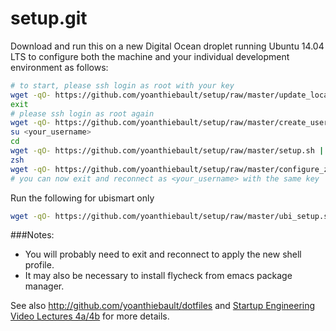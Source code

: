setup.git
=========
Download and run this on a new Digital Ocean droplet running Ubuntu 14.04 LTS to
configure both the machine and your individual development environment as
follows:

```sh
# to start, please ssh login as root with your key
wget -qO- https://github.com/yoanthiebault/setup/raw/master/update_locales.sh | sh
exit
# please ssh login as root again
wget -qO- https://github.com/yoanthiebault/setup/raw/master/create_user.sh | sh -s <your_username>
su <your_username>
cd
wget -qO- https://github.com/yoanthiebault/setup/raw/master/setup.sh | sh -s <your_username>
zsh
wget -qO- https://github.com/yoanthiebault/setup/raw/master/configure_zsh.sh | zsh
# you can now exit and reconnect as <your_username> with the same key
```
Run the following for ubismart only
```sh
wget -qO- https://github.com/yoanthiebault/setup/raw/master/ubi_setup.sh | sh
```

###Notes: 
* You will probably need to exit and reconnect to apply the new shell profile.
* It may also be necessary to install flycheck from emacs package manager.

See also http://github.com/yoanthiebault/dotfiles and
[Startup Engineering Video Lectures 4a/4b](https://class.coursera.org/startup-001/lecture/index)
for more details.





